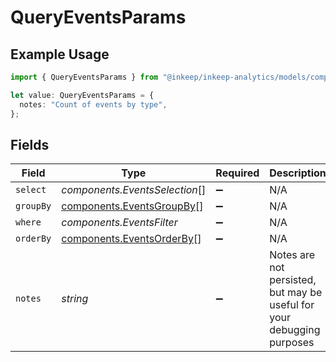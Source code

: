 # QueryEventsParams

## Example Usage

```typescript
import { QueryEventsParams } from "@inkeep/inkeep-analytics/models/components";

let value: QueryEventsParams = {
  notes: "Count of events by type",
};
```

## Fields

| Field                                                                  | Type                                                                   | Required                                                               | Description                                                            | Example                                                                |
| ---------------------------------------------------------------------- | ---------------------------------------------------------------------- | ---------------------------------------------------------------------- | ---------------------------------------------------------------------- | ---------------------------------------------------------------------- |
| `select`                                                               | *components.EventsSelection*[]                                         | :heavy_minus_sign:                                                     | N/A                                                                    |                                                                        |
| `groupBy`                                                              | [components.EventsGroupBy](../../models/components/eventsgroupby.md)[] | :heavy_minus_sign:                                                     | N/A                                                                    |                                                                        |
| `where`                                                                | *components.EventsFilter*                                              | :heavy_minus_sign:                                                     | N/A                                                                    |                                                                        |
| `orderBy`                                                              | [components.EventsOrderBy](../../models/components/eventsorderby.md)[] | :heavy_minus_sign:                                                     | N/A                                                                    |                                                                        |
| `notes`                                                                | *string*                                                               | :heavy_minus_sign:                                                     | Notes are not persisted, but may be useful for your debugging purposes | Count of events by type                                                |